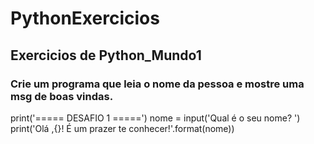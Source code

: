 # PythonExercicios
## Exercicios de Python_Mundo1

### Crie um programa que leia o nome da pessoa e mostre uma msg de boas vindas.
print('===== DESAFIO 1 =====')
nome = input('Qual é o seu nome? ')
print('Olá ,{}! É um prazer te conhecer!'.format(nome))
